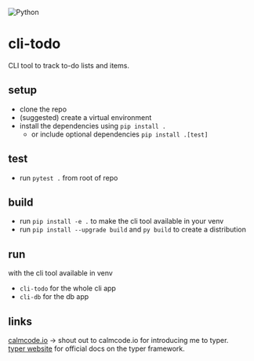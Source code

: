 ![Python](https://img.shields.io/badge/Python-3776AB?style=for-the-badge&logo=python&logoColor=white)

# cli-todo

CLI tool to track to-do lists and items.

## setup
- clone the repo
- (suggested) create a virtual environment
- install the dependencies using `pip install .`
    - or include optional dependencies `pip install .[test]` 

## test
- run `pytest .` from root of repo

## build
- run `pip install -e .` to make the cli tool available in your venv
- run `pip install --upgrade build` and `py build` to create a distribution

## run 
with the cli tool available in venv
- `cli-todo` for the whole cli app
- `cli-db` for the db app

## links
[calmcode.io](https://calmcode.io/typer/introduction.html) -> shout out to calmcode.io for introducing me to typer.  <br>
[typer website](https://typer.tiangolo.com/) for official docs on the typer framework.
